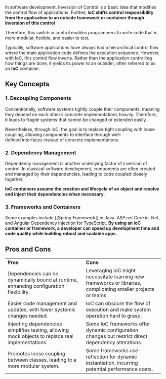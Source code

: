 In software development, Inversion of Control is a basic idea that modifies the control flow of applications. Further, **IoC shifts control responsibility from the application to an outside framework or container through inversion of this control**

Therefore, this switch in control enables programmers to write code that is more modular, flexible, and easier to test.

Typically, software applications have always had a hierarchical control flow where the main application code defines the execution sequence. However, with IoC, this control flow inverts. Rather than the application controlling how things are done, it yields its power to an outsider, often referred to as an **IoC** container.

## Key Concepts

### 1. Decoupling Components

Conventionally, software systems tightly couple their components, meaning they depend on each other’s concrete implementations heavily. Therefore, it leads to fragile systems that cannot be changed or extended easily.

Nevertheless, through IoC, the goal is to replace tight coupling with loose coupling, allowing components to interface through well-defined interfaces instead of concrete implementations.
### 2. Dependency Management

Dependency management is another underlying factor of inversion of control. In classical software development, components are often created and managed by their dependencies, leading to code coupled closely together.

**IoC containers assume the creation and lifecycle of an object and resolve and inject their dependencies when necessary.**
### 3. Frameworks and Containers

Some examples include [[Spring Framework]] in Java, ASP.net Core in .Net, and Angular Dependency Injection for TypeScript. **By using an IoC container or framework, a developer can speed up development time and code quality while building robust and scalable apps.**

## Pros and Cons

|   |   |
|---|---|
|**Pros**|**Cons**|
|Dependencies can be dynamically bound at runtime, enhancing configuration flexibility.|Leveraging IoC might necessitate learning new frameworks or libraries, complicating smaller projects or teams.|
|Easier code management and updates, with fewer systemic changes needed.|IoC can obscure the flow of execution and make system operation hard to grasp.|
|Injecting dependencies simplifies testing, allowing mock objects to replace real implementations.|Some IoC frameworks offer dynamic configuration changes but restrict direct dependency alterations.|
|Promotes loose coupling between classes, leading to a more modular system.|Some frameworks use reflection for dynamic instantiation, incurring potential performance costs.|
